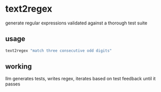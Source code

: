 # text2regex

generate regular expressions validated against a thorough test suite

## usage

```sh
text2regex "match three consecutive odd digits"
```

## working

llm generates tests, writes regex, iterates based on test feedback until it passes
